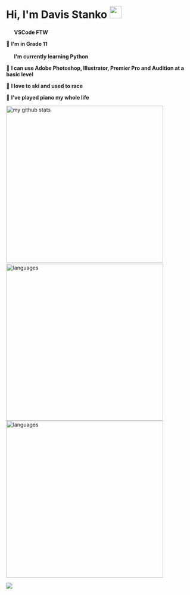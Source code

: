 # Hi, I'm Davis Stanko <img height="32" width="32" src="https://raw.githubusercontent.com/sciencepal/sciencepal/master/assets/Hi.gif" />

 <img height="17" width="17" src="https://simpleicons.org/icons/visualstudiocode.svg" /> **VSCode FTW**

🏫 **I'm in Grade 11**

 <img height="17" width="17" src="https://simpleicons.org/icons/python.svg" /> **I'm currently learning Python**
 
🎨 **I can use Adobe Photoshop, Illustrator, Premier Pro and Audition at a basic level**

🎿 **I love to ski and used to race**

🎹 **I've played piano my whole life**

<img src="https://github-readme-stats.vercel.app/api?username=davisstanko&show_icons=true&theme=dark" alt="my github stats" width="421"/>&nbsp; <img src="https://github-readme-stats.vercel.app/api/top-langs/?username=davisstanko&theme=dark" alt="languages" width="421">                      
<img src="https://spotify-github-profile.vercel.app/api/view?uid=dabfish2004&cover_image=true&theme=default" alt="languages" width="421">

![](https://hit.yhype.halp.im/github/profile?user_id=65086944)
